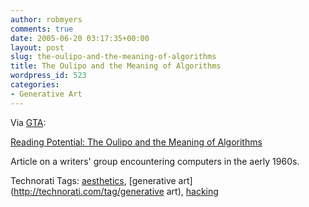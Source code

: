 ```yaml
---
author: robmyers
comments: true
date: 2005-06-20 03:17:35+00:00
layout: post
slug: the-oulipo-and-the-meaning-of-algorithms
title: The Oulipo and the Meaning of Algorithms
wordpress_id: 523
categories:
- Generative Art
---
```


  
Via [GTA](http://grandtextauto.gatech.edu/2005/06/18/reconsidering-the-oulipo-and-the-computer/):  


  
[Reading Potential: The Oulipo and the Meaning of Algorithms](http://mustard.tapor.uvic.ca/cocoon/ach_abstracts/xq/xhtml.xq?id=45)  


  
Article on a writers' group encountering computers in the aerly 1960s.  


  


Technorati Tags: [aesthetics](http://technorati.com/tag/aesthetics), [generative art](http://technorati.com/tag/generative art), [hacking](http://technorati.com/tag/hacking)

  


